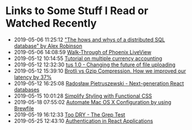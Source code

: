 # Links to Some Stuff I Read or Watched Recently

* 2019-05-06 11:25:12 ["The hows and whys of a distributed SQL database" by Alex Robinson](https://www.youtube.com/watch?v=6OFeuNy39Qg)
* 2019-05-06 14:08:59 [Walk-Through of Phoenix LiveView](https://elixirschool.com/blog/phoenix-live-view/)
* 2019-05-12 10:14:55 [Tutorial on multiple currency accounting](https://www.mathstat.dal.ca/~selinger/accounting/tutorial.html)
* 2019-05-12 12:32:30 [tus 1.0 - Changing the future of file uploading](https://tus.io/blog/2015/11/16/tus.1.0.html)
* 2019-05-12 15:39:10 [Brotli vs Gzip Compression. How we improved our latency by 37%](https://medium.com/oyotech/how-brotli-compression-gave-us-37-latency-improvement-14d41e50fee4)
* 2019-05-12 16:25:08 [Radosław Pietruszewski - Next-generation React databases](https://www.youtube.com/watch?v=UlZ1QnFF4Cw)
* 2019-05-15 10:01:28 [Simplify Styling with Functional CSS](https://blog.prototypr.io/simplify-styling-with-functional-css-7b3e4edc2243)
* 2019-05-18 07:55:02 [Automate Mac OS X Configuration by using Brewfile](https://medium.com/@satorusasozaki/automate-mac-os-x-configuration-by-using-brewfile-58a78ce5cc53)
* 2019-05-19 16:12:33 [Too DRY - The Grep Test](http://jamie-wong.com/2013/07/12/grep-test/)
* 2019-05-25 12:43:10 [Authentication in React Applications](https://kentcdodds.com/blog/authentication-in-react-applications)
